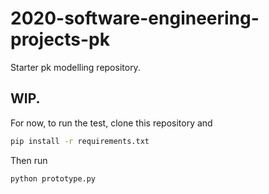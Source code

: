 # 2020-software-engineering-projects-pk
Starter pk modelling repository.


## WIP.
For now, to run the test, clone this repository and
```bash
pip install -r requirements.txt
```

Then run

```bash
python prototype.py
```
